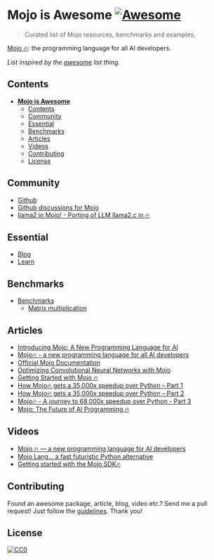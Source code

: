 # **Mojo is Awesome** [![Awesome](https://cdn.rawgit.com/sindresorhus/awesome/d7305f38d29fed78fa85652e3a63e154dd8e8829/media/badge.svg)](https://github.com/sindresorhus/awesome)

> Curated list of Mojo resources, benchmarks and examples. 

[Mojo 🔥](https://www.modular.com/mojo): the programming language for all AI developers.

_List inspired by the [awesome](https://github.com/sindresorhus/awesome) list thing._

## Contents
- [**Mojo is Awesome** ](#mojo-is-awesome-)
  - [Contents](#contents)
  - [Community](#community)
  - [Essential](#essential)
  - [Benchmarks](#benchmarks)
  - [Articles](#articles)
  - [Videos](#videos)
  - [Contributing](#contributing)
  - [License](#license)

## Community
- [Github](https://github.com/modularml/mojo)
- [Github discussions for Mojo](https://github.com/modularml/mojo/discussions)
- [llama2 in Mojo! - Porting of LLM llama2.c in 🔥](https://github.com/tairov/llama2.mojo)

## Essential
- [Blog](https://www.modular.com/blog)
- [Learn](https://docs.modular.com/mojo/)

## Benchmarks
- [Benchmarks](./benchmarks/)
  - [Matrix multiplication](./benchmarks/matmul/)

## Articles
- [Introducing Mojo: A New Programming Language for AI](https://medium.com/mlearning-ai/introducing-mojo-a-new-programming-language-for-ai-f47fc7bbfbf0)
- [Mojo🔥 - a new programming language for all AI developers ](https://medium.com/@shani.pelzig/mojo-a-new-programming-language-for-all-ai-developers-a-quick-introduction-6cd1fa9566f9)
- [Official Mojo Documentation](https://docs.modular.com/mojo/)
- [Optimizing Convolutional Neural Networks with Mojo](https://huggingface.co/blog/rishiraj/optimizing-cnn-with-mojo-1)
- [Getting Started with Mojo 🔥](https://dev.to/jjokah/getting-started-with-mojo-4985)
- [How Mojo🔥 gets a 35,000x speedup over Python – Part 1](https://huggingface.co/blog/rishiraj/optimizing-cnn-with-mojo-1)
- [How Mojo🔥 gets a 35,000x speedup over Python – Part 2](https://www.modular.com/blog/how-mojo-gets-a-35-000x-speedup-over-python-part-2)
- [Mojo🔥 - A journey to 68,000x speedup over Python - Part 3](https://www.modular.com/blog/mojo-a-journey-to-68-000x-speedup-over-python-part-3)
- [Mojo: The Future of AI Programming 🔥](https://codeconfessions.substack.com/p/mojo-the-future-of-ai-programming)

## Videos
- [Mojo 🔥 — a new programming language for AI developers](https://www.youtube.com/watch?v=-ogEkqeDEPg)
- [Mojo Lang… a fast futuristic Python alternative](https://www.youtube.com/watch?v=V4gGJ7XXlC0)
- [Getting started with the Mojo SDK🔥](https://codeconfessions.substack.com/p/mojo-the-future-of-ai-programming)

## Contributing
Found an awesome package, article, blog, video etc.? Send me a pull request! Just follow the [guidelines](/CONTRIBUTING.md). Thank you!

## License

[![CC0](http://mirrors.creativecommons.org/presskit/buttons/88x31/svg/cc-zero.svg)](http://creativecommons.org/publicdomain/zero/1.0/)
